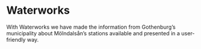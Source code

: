 # Waterworks
With Waterworks we have made the information from Gothenburg’s municipality about Mölndalsån’s stations available and presented in a user-friendly way. 
